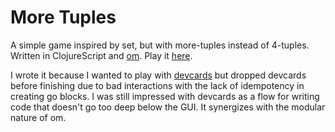 # More Tuples

A simple game inspired by set, but with more-tuples instead of 4-tuples.  Written in ClojureScript and [om](https://github.com/swannodette/om).  Play it [here](https://cayennes.github.io/more-tuples).

I wrote it because I wanted to play with [devcards](https://github.com/bhauman/devcards) but dropped devcards before finishing due to bad interactions with the lack of idempotency in creating go blocks.  I was still impressed with devcards as a flow for writing code that doesn't go too deep below the GUI.  It synergizes with the modular nature of om.
